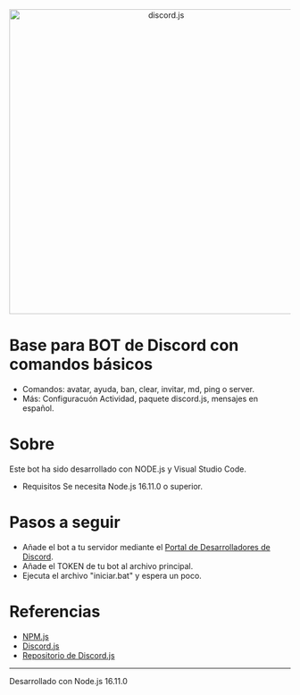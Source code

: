 <div align="center">
<a href="https://discord.js.org"><img src="https://discord.js.org/static/logo.svg" width="546" alt="discord.js" /></a>
</div>

# Base para BOT de Discord con comandos básicos
- Comandos: avatar, ayuda, ban, clear, invitar, md, ping o server.
- Más: Configuracuón Actividad, paquete discord.js, mensajes en español.

# Sobre
Este bot ha sido desarrollado con NODE.js y Visual Studio Code.
- Requisitos
Se necesita Node.js 16.11.0 o superior.

# Pasos a seguir
- Añade el bot a tu servidor mediante el [Portal de Desarrolladores de Discord](https://discord.com/developers/applications/).
- Añade el TOKEN de tu bot al archivo principal.
- Ejecuta el archivo "iniciar.bat" y espera un poco.


# Referencias

- [NPM.js](https://www.npmjs.com/package/discord.js)
- [Discord.js](https://discord.js.org/)
- [Repositorio de Discord.js](https://github.com/discordjs/discord.js)

---------------------------------------------------------------------------

Desarrollado con Node.js 16.11.0
